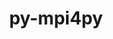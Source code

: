 ---
title: "py-mpi4py"
layout: cache
categories: [package, v0.18.1]
meta: {"versions": ["3.1.2"], "compilers": ["gcc@=7.5.0"], "oss": ["ubuntu18.04"], "platforms": ["linux"], "targets": ["x86_64"], "stacks": ["data-vis-sdk", "e4s", "root"], "num_specs": 3, "num_specs_by_stack": {"root": 3, "e4s": 2, "data-vis-sdk": 1}}
spec_details: [{"hash": "fiibypcr2swrvwzw36w33ukkndeu3ixh", "compiler": "gcc@=7.5.0", "versions": ["3.1.2"], "os": "ubuntu18.04", "platform": "linux", "target": "x86_64", "variants": [], "stacks": ["root", "e4s"], "size": "-", "tarball": "https://binaries.spack.io/v0.18.1/build_cache/linux-ubuntu18.04-x86_64/gcc-7.5.0/py-mpi4py-3.1.2/linux-ubuntu18.04-x86_64-gcc-7.5.0-py-mpi4py-3.1.2-fiibypcr2swrvwzw36w33ukkndeu3ixh.spack"}, {"hash": "kofk2kbnia6fmdlpqjxku53hxvea7ncc", "compiler": "gcc@=7.5.0", "versions": ["3.1.2"], "os": "ubuntu18.04", "platform": "linux", "target": "x86_64", "variants": [], "stacks": ["data-vis-sdk", "root"], "size": "-", "tarball": "https://binaries.spack.io/v0.18.1/build_cache/linux-ubuntu18.04-x86_64/gcc-7.5.0/py-mpi4py-3.1.2/linux-ubuntu18.04-x86_64-gcc-7.5.0-py-mpi4py-3.1.2-kofk2kbnia6fmdlpqjxku53hxvea7ncc.spack"}, {"hash": "bvwgygmolw7vvnqgu23t523zmhggtavz", "compiler": "gcc@=7.5.0", "versions": ["3.1.2"], "os": "ubuntu18.04", "platform": "linux", "target": "x86_64", "variants": [], "stacks": ["root", "e4s"], "size": "-", "tarball": "https://binaries.spack.io/v0.18.1/build_cache/linux-ubuntu18.04-x86_64/gcc-7.5.0/py-mpi4py-3.1.2/linux-ubuntu18.04-x86_64-gcc-7.5.0-py-mpi4py-3.1.2-bvwgygmolw7vvnqgu23t523zmhggtavz.spack"}]
---
